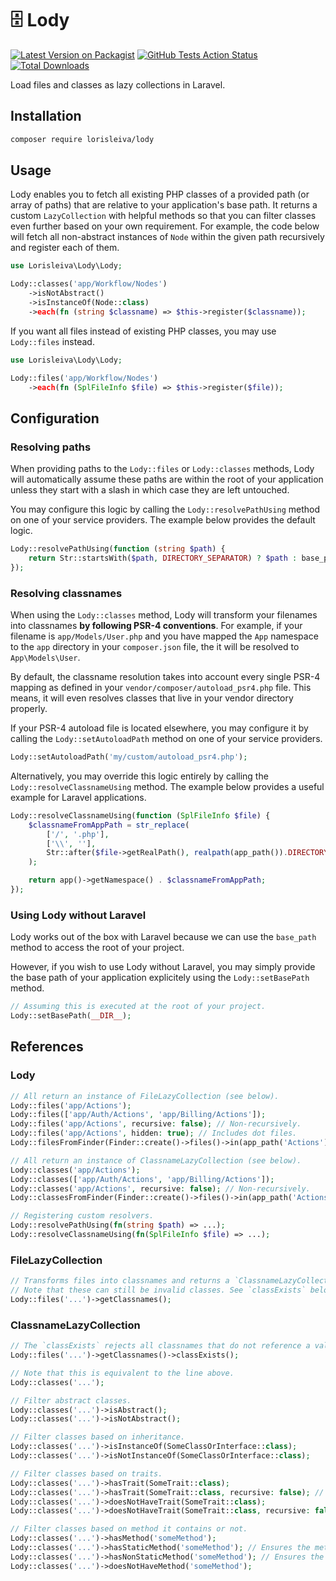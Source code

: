# 🗄 Lody

[![Latest Version on Packagist](https://img.shields.io/packagist/v/lorisleiva/lody.svg)](https://packagist.org/packages/lorisleiva/lody)
[![GitHub Tests Action Status](https://img.shields.io/github/workflow/status/lorisleiva/lody/Tests?label=tests)](https://github.com/lorisleiva/lody/actions?query=workflow%3ATests+branch%3Amain)
[![Total Downloads](https://img.shields.io/packagist/dt/lorisleiva/lody.svg)](https://packagist.org/packages/lorisleiva/lody)

Load files and classes as lazy collections in Laravel.

## Installation

```bash
composer require lorisleiva/lody
```

## Usage

Lody enables you to fetch all existing PHP classes of a provided path (or array of paths) that are relative to your application's base path. It returns a custom `LazyCollection` with helpful methods so that you can filter classes even further based on your own requirement. For example, the code below will fetch all non-abstract instances of `Node` within the given path recursively and register each of them.

``` php
use Lorisleiva\Lody\Lody;

Lody::classes('app/Workflow/Nodes')
    ->isNotAbstract()
    ->isInstanceOf(Node::class)
    ->each(fn (string $classname) => $this->register($classname));
```

If you want all files instead of existing PHP classes, you may use `Lody::files` instead.

``` php
use Lorisleiva\Lody\Lody;

Lody::files('app/Workflow/Nodes')
    ->each(fn (SplFileInfo $file) => $this->register($file));
```

## Configuration

### Resolving paths

When providing paths to the `Lody::files` or `Lody::classes` methods, Lody will automatically assume these paths are within the root of your application unless they start with a slash in which case they are left untouched.

You may configure this logic by calling the `Lody::resolvePathUsing` method on one of your service providers. The example below provides the default logic.

```php
Lody::resolvePathUsing(function (string $path) {
    return Str::startsWith($path, DIRECTORY_SEPARATOR) ? $path : base_path($path);
});
```

### Resolving classnames

When using the `Lody::classes` method, Lody will transform your filenames into classnames **by following PSR-4 conventions**. For example, if your filename is `app/Models/User.php` and you have mapped the `App` namespace to the `app` directory in your `composer.json` file, the it will be resolved to `App\Models\User`.

By default, the classname resolution takes into account every single PSR-4 mapping as defined in your `vendor/composer/autoload_psr4.php` file. This means, it will even resolves classes that live in your vendor directory properly.

If your PSR-4 autoload file is located elsewhere, you may configure it by calling the `Lody::setAutoloadPath` method on one of your service providers.

```php
Lody::setAutoloadPath('my/custom/autoload_psr4.php');
```

Alternatively, you may override this logic entirely by calling the `Lody::resolveClassnameUsing` method. The example below provides a useful example for Laravel applications.

```php
Lody::resolveClassnameUsing(function (SplFileInfo $file) {
    $classnameFromAppPath = str_replace(
        ['/', '.php'],
        ['\\', ''],
        Str::after($file->getRealPath(), realpath(app_path()).DIRECTORY_SEPARATOR)
    );

    return app()->getNamespace() . $classnameFromAppPath;
});
```

### Using Lody without Laravel

Lody works out of the box with Laravel because we can use the `base_path` method to access the root of your project.

However, if you wish to use Lody without Laravel, you may simply provide the base path of your application explicitely using the `Lody::setBasePath` method.

```php
// Assuming this is executed at the root of your project.
Lody::setBasePath(__DIR__);
```

## References

### Lody

```php
// All return an instance of FileLazyCollection (see below).
Lody::files('app/Actions');
Lody::files(['app/Auth/Actions', 'app/Billing/Actions']);
Lody::files('app/Actions', recursive: false); // Non-recursively.
Lody::files('app/Actions', hidden: true); // Includes dot files.
Lody::filesFromFinder(Finder::create()->files()->in(app_path('Actions'))->depth(1)); // With custom finder.

// All return an instance of ClassnameLazyCollection (see below).
Lody::classes('app/Actions');
Lody::classes(['app/Auth/Actions', 'app/Billing/Actions']);
Lody::classes('app/Actions', recursive: false); // Non-recursively.
Lody::classesFromFinder(Finder::create()->files()->in(app_path('Actions'))->depth(1)); // With custom finder.

// Registering custom resolvers.
Lody::resolvePathUsing(fn(string $path) => ...);
Lody::resolveClassnameUsing(fn(SplFileInfo $file) => ...);
```

### FileLazyCollection

```php
// Transforms files into classnames and returns a `ClassnameLazyCollection`.
// Note that these can still be invalid classes. See `classExists` below.
Lody::files('...')->getClassnames();
```

### ClassnameLazyCollection

```php
// The `classExists` rejects all classnames that do not reference a valid PHP class.
Lody::files('...')->getClassnames()->classExists();

// Note that this is equivalent to the line above.
Lody::classes('...');

// Filter abstract classes.
Lody::classes('...')->isAbstract();
Lody::classes('...')->isNotAbstract();

// Filter classes based on inheritance.
Lody::classes('...')->isInstanceOf(SomeClassOrInterface::class);
Lody::classes('...')->isNotInstanceOf(SomeClassOrInterface::class);

// Filter classes based on traits.
Lody::classes('...')->hasTrait(SomeTrait::class);
Lody::classes('...')->hasTrait(SomeTrait::class, recursive: false); // Don't include recursive traits.
Lody::classes('...')->doesNotHaveTrait(SomeTrait::class);
Lody::classes('...')->doesNotHaveTrait(SomeTrait::class, recursive: false); // Don't include recursive traits.

// Filter classes based on method it contains or not.
Lody::classes('...')->hasMethod('someMethod');
Lody::classes('...')->hasStaticMethod('someMethod'); // Ensures the method is static.
Lody::classes('...')->hasNonStaticMethod('someMethod'); // Ensures the method is non-static.
Lody::classes('...')->doesNotHaveMethod('someMethod');
```
